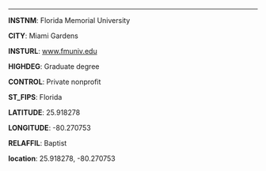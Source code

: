 
---
**INSTNM**: Florida Memorial University

**CITY**: Miami Gardens

**INSTURL**: www.fmuniv.edu

**HIGHDEG**: Graduate degree

**CONTROL**: Private nonprofit

**ST_FIPS**: Florida

**LATITUDE**: 25.918278

**LONGITUDE**: -80.270753

**RELAFFIL**: Baptist

**location**: 25.918278, -80.270753
